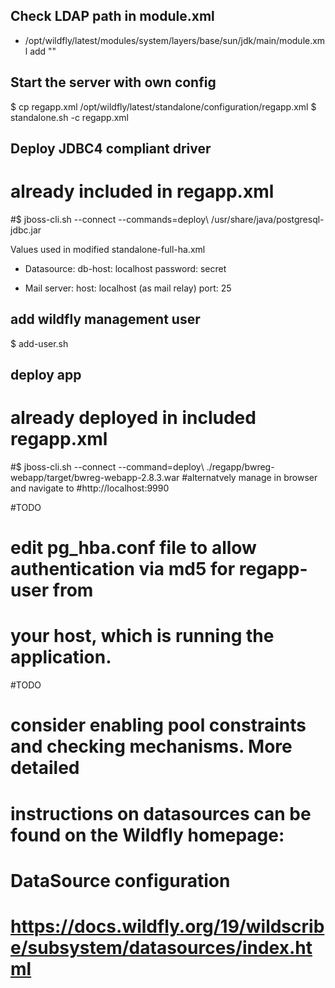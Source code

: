 
## Check LDAP path in module.xml
- /opt/wildfly/latest/modules/system/layers/base/sun/jdk/main/module.xml
    add "<path name="com/sun/jndi/ldap/ext"/>"


## Start the server with own config
$ cp regapp.xml /opt/wildfly/latest/standalone/configuration/regapp.xml
$ standalone.sh -c regapp.xml

## Deploy JDBC4 compliant driver
# already included in regapp.xml
#$ jboss-cli.sh --connect --commands=deploy\ /usr/share/java/postgresql-jdbc.jar

Values used in modified standalone-full-ha.xml
- Datasource:
    db-host: localhost
    password: secret

- Mail server:
    host: localhost (as mail relay)
    port: 25

## add wildfly management user
$ add-user.sh

## deploy app
# already deployed in included regapp.xml
#$ jboss-cli.sh --connect --command=deploy\ ./regapp/bwreg-webapp/target/bwreg-webapp-2.8.3.war
#alternatvely manage in browser and navigate to
#http://localhost:9990


#TODO
# edit pg_hba.conf file to allow authentication via md5 for regapp-user from
# your host, which is running the application.

#TODO
# consider enabling pool constraints and checking mechanisms. More detailed
# instructions on datasources can be found on the Wildfly homepage:
# DataSource configuration
# https://docs.wildfly.org/19/wildscribe/subsystem/datasources/index.html
